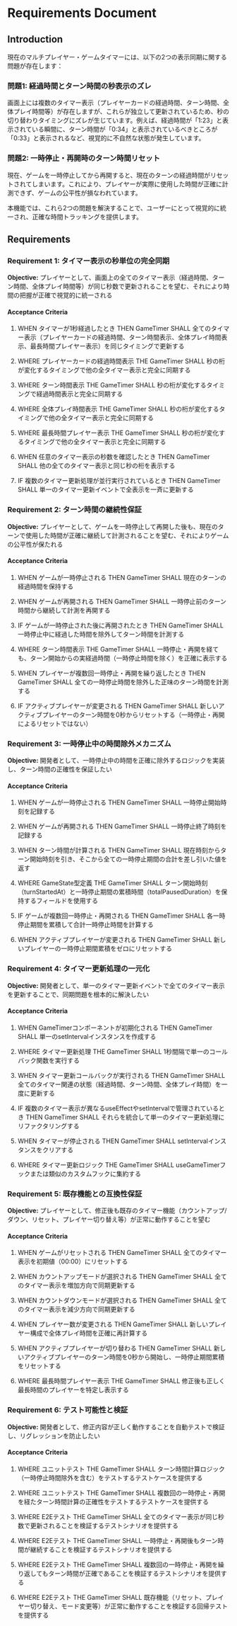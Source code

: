 # Requirements Document

## Introduction

現在のマルチプレイヤー・ゲームタイマーには、以下の2つの表示同期に関する問題が存在します：

### 問題1: 経過時間とターン時間の秒表示のズレ
画面上には複数のタイマー表示（プレイヤーカードの経過時間、ターン時間、全体プレイ時間等）が存在しますが、これらが独立して更新されているため、秒の切り替わりタイミングにズレが生じています。例えば、経過時間が「1:23」と表示されている瞬間に、ターン時間が「0:34」と表示されているべきところが「0:33」と表示されるなど、視覚的に不自然な状態が発生しています。

### 問題2: 一時停止・再開時のターン時間リセット
現在、ゲームを一時停止してから再開すると、現在のターンの経過時間がリセットされてしまいます。これにより、プレイヤーが実際に使用した時間が正確に計測できず、ゲームの公平性が損なわれています。

本機能では、これら2つの問題を解決することで、ユーザーにとって視覚的に統一され、正確な時間トラッキングを提供します。

## Requirements

### Requirement 1: タイマー表示の秒単位の完全同期

**Objective:** プレイヤーとして、画面上の全てのタイマー表示（経過時間、ターン時間、全体プレイ時間等）が同じ秒数で更新されることを望む、それにより時間の把握が正確で視覚的に統一される

#### Acceptance Criteria

1. WHEN タイマーが1秒経過したとき THEN GameTimer SHALL 全てのタイマー表示（プレイヤーカードの経過時間、ターン時間表示、全体プレイ時間表示、最長時間プレイヤー表示）を同じタイミングで更新する

2. WHERE プレイヤーカードの経過時間表示 THE GameTimer SHALL 秒の桁が変化するタイミングで他の全タイマー表示と完全に同期する

3. WHERE ターン時間表示 THE GameTimer SHALL 秒の桁が変化するタイミングで経過時間表示と完全に同期する

4. WHERE 全体プレイ時間表示 THE GameTimer SHALL 秒の桁が変化するタイミングで他の全タイマー表示と完全に同期する

5. WHERE 最長時間プレイヤー表示 THE GameTimer SHALL 秒の桁が変化するタイミングで他の全タイマー表示と完全に同期する

6. WHEN 任意のタイマー表示の秒数を確認したとき THEN GameTimer SHALL 他の全てのタイマー表示と同じ秒の桁を表示する

7. IF 複数のタイマー更新処理が並行実行されているとき THEN GameTimer SHALL 単一のタイマー更新イベントで全表示を一斉に更新する

### Requirement 2: ターン時間の継続性保証

**Objective:** プレイヤーとして、ゲームを一時停止して再開した後も、現在のターンで使用した時間が正確に継続して計測されることを望む、それによりゲームの公平性が保たれる

#### Acceptance Criteria

1. WHEN ゲームが一時停止される THEN GameTimer SHALL 現在のターンの経過時間を保持する

2. WHEN ゲームが再開される THEN GameTimer SHALL 一時停止前のターン時間から継続して計測を再開する

3. IF ゲームが一時停止された後に再開されたとき THEN GameTimer SHALL 一時停止中に経過した時間を除外してターン時間を計測する

4. WHERE ターン時間表示 THE GameTimer SHALL 一時停止・再開を経ても、ターン開始からの実経過時間（一時停止時間を除く）を正確に表示する

5. WHEN プレイヤーが複数回一時停止・再開を繰り返したとき THEN GameTimer SHALL 全ての一時停止時間を除外した正味のターン時間を計測する

6. IF アクティブプレイヤーが変更される THEN GameTimer SHALL 新しいアクティブプレイヤーのターン時間を0秒からリセットする（一時停止・再開によるリセットではない）

### Requirement 3: 一時停止中の時間除外メカニズム

**Objective:** 開発者として、一時停止中の時間を正確に除外するロジックを実装し、ターン時間の正確性を保証したい

#### Acceptance Criteria

1. WHEN ゲームが一時停止される THEN GameTimer SHALL 一時停止開始時刻を記録する

2. WHEN ゲームが再開される THEN GameTimer SHALL 一時停止終了時刻を記録する

3. WHEN ターン時間が計算される THEN GameTimer SHALL 現在時刻からターン開始時刻を引き、そこから全ての一時停止期間の合計を差し引いた値を返す

4. WHERE GameState型定義 THE GameTimer SHALL ターン開始時刻（turnStartedAt）と一時停止期間の累積時間（totalPausedDuration）を保持するフィールドを使用する

5. IF ゲームが複数回一時停止・再開される THEN GameTimer SHALL 各一時停止期間を累積して合計一時停止時間を計算する

6. WHEN アクティブプレイヤーが変更される THEN GameTimer SHALL 新しいプレイヤーの一時停止期間累積をゼロにリセットする

### Requirement 4: タイマー更新処理の一元化

**Objective:** 開発者として、単一のタイマー更新イベントで全てのタイマー表示を更新することで、同期問題を根本的に解決したい

#### Acceptance Criteria

1. WHEN GameTimerコンポーネントが初期化される THEN GameTimer SHALL 単一のsetIntervalインスタンスを作成する

2. WHERE タイマー更新処理 THE GameTimer SHALL 1秒間隔で単一のコールバック関数を実行する

3. WHEN タイマー更新コールバックが実行される THEN GameTimer SHALL 全てのタイマー関連の状態（経過時間、ターン時間、全体プレイ時間）を一度に更新する

4. IF 複数のタイマー表示が異なるuseEffectやsetIntervalで管理されているとき THEN GameTimer SHALL それらを統合して単一のタイマー更新処理にリファクタリングする

5. WHEN タイマーが停止される THEN GameTimer SHALL setIntervalインスタンスをクリアする

6. WHERE タイマー更新ロジック THE GameTimer SHALL useGameTimerフックまたは類似のカスタムフックに集約する

### Requirement 5: 既存機能との互換性保証

**Objective:** プレイヤーとして、修正後も既存のタイマー機能（カウントアップ/ダウン、リセット、プレイヤー切り替え等）が正常に動作することを望む

#### Acceptance Criteria

1. WHEN ゲームがリセットされる THEN GameTimer SHALL 全てのタイマー表示を初期値（00:00）にリセットする

2. WHEN カウントアップモードが選択される THEN GameTimer SHALL 全てのタイマー表示を増加方向で同期更新する

3. WHEN カウントダウンモードが選択される THEN GameTimer SHALL 全てのタイマー表示を減少方向で同期更新する

4. WHEN プレイヤー数が変更される THEN GameTimer SHALL 新しいプレイヤー構成で全体プレイ時間を正確に再計算する

5. WHEN アクティブプレイヤーが切り替わる THEN GameTimer SHALL 新しいアクティブプレイヤーのターン時間を0秒から開始し、一時停止期間累積をリセットする

6. WHERE 最長時間プレイヤー表示 THE GameTimer SHALL 修正後も正しく最長時間のプレイヤーを特定し表示する

### Requirement 6: テスト可能性と検証

**Objective:** 開発者として、修正内容が正しく動作することを自動テストで検証し、リグレッションを防止したい

#### Acceptance Criteria

1. WHERE ユニットテスト THE GameTimer SHALL ターン時間計算ロジック（一時停止時間除外を含む）をテストするテストケースを提供する

2. WHERE ユニットテスト THE GameTimer SHALL 複数回の一時停止・再開を経たターン時間計算の正確性をテストするテストケースを提供する

3. WHERE E2Eテスト THE GameTimer SHALL 全てのタイマー表示が同じ秒数で更新されることを検証するテストシナリオを提供する

4. WHERE E2Eテスト THE GameTimer SHALL 一時停止・再開後もターン時間が継続することを検証するテストシナリオを提供する

5. WHERE E2Eテスト THE GameTimer SHALL 複数回の一時停止・再開を繰り返してもターン時間が正確であることを検証するテストシナリオを提供する

6. WHERE E2Eテスト THE GameTimer SHALL 既存機能（リセット、プレイヤー切り替え、モード変更等）が正常に動作することを検証する回帰テストを提供する
